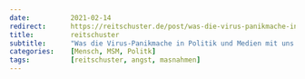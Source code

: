 ```yaml
---
date:          2021-02-14
redirect:      https://reitschuster.de/post/was-die-virus-panikmache-in-politik-und-medien-mit-uns-macht/
title:         reitschuster
subtitle:      "Was die Virus-Panikmache in Politik und Medien mit uns macht"
categories:    [Mensch, MSM, Politk]
tags:          [reitschuster, angst, masnahmen]
---
```

